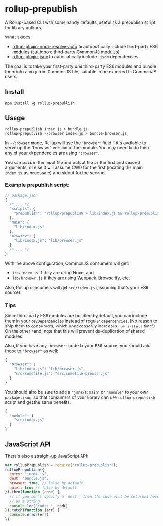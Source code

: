rollup-prepublish
====

A Rollup-based CLI with some handy defaults, useful as a prepublish script for library authors.

What it does:

- [rollup-plugin-node-resolve-auto](https://github.com/nolanlawson/rollup-plugin-node-resolve-auto) to automatically include third-party ES6 modules (but ignore third-party CommonJS modules)
- [rollup-plugin-json](https://github.com/rollup/rollup-plugin-json) to automatically include `.json` dependencies

The goal is to take your first-party _and_ third-party ES6 modules and bundle them into a very trim CommonJS file, suitable
to be exported to CommonJS users.

Install
---

    npm install -g rollup-prepublish

Usage
----

    rollup-prepublish index.js > bundle.js
    rollup-prepublish --browser index.js > bundle-browser.js

In `--browser` mode, Rollup will use the `"browser"` field if it's available to serve up the "browser" version of the module. You may
need to do this if any of your dependencies are using `"browser"`.

You can pass in the input file and output file as the first and second arguments, or else it will assume CWD for the first
(locating the main `index.js` as necessary) and stdout for the second.

### Example prepublish script:

```js
// package.json
{
  /* ... */
  "scripts": {
    "prepublish": "rollup-prepublish > lib/index.js && rollup-prepublish --browser > lib/browser.js"
  },
  "main": {
    "lib/index.js"
  },
  "browser": {
    "lib/index.js": "lib/browser.js"
  }
  /* ... */
}
```

With the above configuration, CommonJS consumers will get:

- `lib/index.js` if they are using Node, and
- `lib/browser.js` if they are using Webpack, Browserify, etc.

Also, Rollup consumers will get `src/index.js` (assuming that's your ES6 source).

### Tips

Since third-party ES6 modules are bundled by default, you can include them in your `devDependencies` instead of
regular `dependencies`. (No reason to ship them to consumers, which unnecessarily increases `npm install` time!)
On the other hand, note that this will prevent de-duplication of shared modules.

Also, if you have any `"browser"` code in your ES6 source, you should add those to `"browser"` as well:

```js
{
  "browser": {
    "lib/index.js": "lib/browser.js",
    "src/somefile.js": "src/somefile-browser.js"
  }
}
```

You should also be sure to add a `"jsnext:main"` or `"module"` to your own `package.json`, so that consumers of your library
can use `rollup-prepublish` script and get the same benefits.

```js
{
  "module": {
    "src/index.js"
  }
}
```

JavaScript API
----

There's also a straight-up JavaScript API:

```js
var rollupPrepublish = require('rollup-prepublish');
rollupPrepublish({
  entry: 'index.js',
  dest: 'bundle.js',
  browser: true, // false by default
  quiet: true // false by default
}).then(function (code) {
  // if you don't specify a `dest`, then the code will be returned here
  // as a string
  console.log('code: ', code)
}).catch(function (err) {
  console.error(err)
})
```